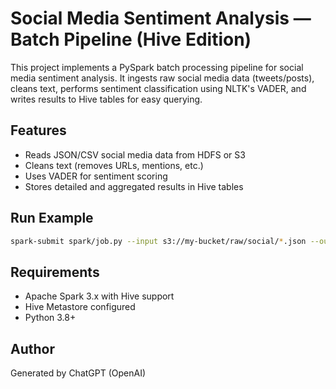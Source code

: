 # Social Media Sentiment Analysis — Batch Pipeline (Hive Edition)

This project implements a PySpark batch processing pipeline for social media sentiment analysis.
It ingests raw social media data (tweets/posts), cleans text, performs sentiment classification
using NLTK's VADER, and writes results to Hive tables for easy querying.

## Features
- Reads JSON/CSV social media data from HDFS or S3
- Cleans text (removes URLs, mentions, etc.)
- Uses VADER for sentiment scoring
- Stores detailed and aggregated results in Hive tables

## Run Example
```bash
spark-submit spark/job.py --input s3://my-bucket/raw/social/*.json --output /user/hive/warehouse/sentiment_db.db/raw_sentiment --mode hive
```

## Requirements
- Apache Spark 3.x with Hive support
- Hive Metastore configured
- Python 3.8+

## Author
Generated by ChatGPT (OpenAI)
